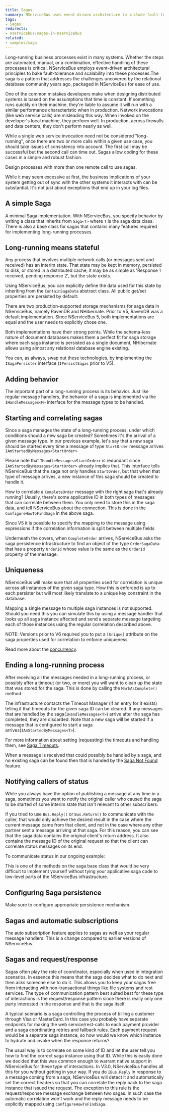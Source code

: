```yaml
---
title: Sagas
summary: NServiceBus uses event-driven architecture to include fault-tolerance and scalability in long-term business processes.
tags:
- Sagas
redirects:
- nservicebus/sagas-in-nservicebus
related:
- samples/saga
---
```


Long-running business processes exist in many systems. Whether the steps are automated, manual, or a combination, effective handling of these processes is critical. NServiceBus employs event-driven architectural principles to bake fault-tolerance and scalability into these processes.The saga is a pattern that addresses the challenges uncovered by the relational database community years ago, packaged in NServiceBus for ease of use.

One of the common mistakes developers make when designing distributed systems is based on the assumptions that time is constant. If something runs quickly on their machine, they're liable to assume it will run with a similar performance characteristic when in production. Network invocations (like web service calls) are misleading this way. When invoked on the developer's local machine, they perform well. In production, across firewalls and data centers, they don't perform nearly as well.

While a single web service invocation need not be considered "long-running", once there are two or more calls within a given use case, you should take issues of consistency into account. The first call may be successful but the second call can time out. Sagas allow coding for these cases in a simple and robust fashion.

Design processes with more than one remote call to use sagas.

While it may seem excessive at first, the business implications of your system getting out of sync with the other systems it interacts with can be substantial. It's not just about exceptions that end up in your log files.

## A simple Saga

A minimal Saga implementation. With NServiceBus, you specify behavior by writing a class that inherits from `Saga<T>` where `T` is the saga data class. There is also a base class for sagas that contains many features required for implementing long-running processes. 

<!-- import simple-saga --> 

## Long-running means stateful  

Any process that involves multiple network calls (or messages sent and received) has an interim state. That state may be kept in memory, persisted to disk, or stored in a distributed cache; it may be as simple as 'Response 1 received, pending response 2', but the state exists.

Using NServiceBus, you can explicitly define the data used for this state by inheriting from the `ContainSagaData` abstract class. All public get/set properties are persisted by default:

<!-- import simple-saga-data --> 

There are two production-supported storage mechanisms for saga data in NServiceBus, namely RavenDB and NHibernate. Prior to V5, RavenDB was a default implementation. Since NServiceBus 5, both implementations are equal and the user needs to explicitly chose one.

Both implementations have their strong points. While the schema-less nature of document databases makes them a perfect fit for saga storage where each saga instance is persisted as a single document, NHibernate allows using almost any relational database engine existing. 

You can, as always, swap out these technologies, by implementing the `ISagaPersister` interface (`IPersistSagas` prior to V5).

## Adding behavior

The important part of a long-running process is its behavior. Just like regular message handlers, the behavior of a saga is implemented via the `IHandleMessages<M>` interface for the message types to be handled. 

## Starting and correlating sagas

Since a saga manages the state of a long-running process, under which conditions should a new saga be created? Sometimes it's the arrival of a given message type. In our previous example, let's say that a new saga should be started every time a message of type `StartOrder` message arrives `IAmStartedByMessages<StartOrder>`

Please note that `IHandleMessages<StartOrder>` is redundant since `IAmStartedByMessages<StartOrder>` already implies that. This interface tells NServiceBus that the saga not only handles `StartOrder`, but that when that type of message arrives, a new instance of this saga should be created to handle it.

How to correlate a `CompleteOrder` message with the right saga that's already running? Usually, there's some applicative ID in both types of messages that can correlate between them. You only need to store this in the saga data, and tell NServiceBus about the connection. This is done in the `ConfigureHowToFindSaga` in the above saga.

Since V5 it is possible to specify the mapping to the message using expressions if the correlation information is split between multiple fields

<!-- import saga-find-by-expression -->

Underneath the covers, when `CompleteOrder` arrives, NServiceBus asks the saga persistence infrastructure to find an object of the type `OrderSagaData` that has a property `OrderId` whose value is the same as the `OrderId` property of the message.

## Uniqueness

NServiceBus will make sure that all properties used for correlation is unique across all instances of the given saga type. How this is enforced is up to each persister but will most likely translate to a unique key constraint in the database.

Mapping a single message to multiple saga instances is not supported. Should you need this you can simulate this by using a message handler that looks up all saga instance affected and send a separate message targeting each of those instances using the regular correlation described above.

NOTE: Versions prior to V6 required you to put a `[Unique]` attribute on the saga properties used for correlation to enforce uniqueness

Read more about the [concurrency](concurrency.md).

## Ending a long-running process

After receiving all the messages needed in a long-running process, or possibly after a timeout (or two, or more) you will want to clean up the state that was stored for the saga. This is done by calling the `MarkAsComplete()` method.

The infrastructure contacts the Timeout Manager (if an entry for it exists) telling it that timeouts for the given saga ID can be cleared. If any messages that are handled by the saga(`IHandleMessages<T>`) arrive after the saga has completed, they are discarded. Note that a new saga will be started if a message that is configured to start a saga arrives(`IAmStartedByMessages<T>`).

For more information about setting (requesting) the timeouts and handling them, see [Saga Timeouts](timeouts.md).

When a message is received that could possibly be handled by a saga, and no existing saga can be found then that is handed by the [Saga Not Found](saga-not-found.md) feature. 

## Notifying callers of status

While you always have the option of publishing a message at any time in a saga, sometimes you want to notify the original caller who caused the saga to be started of some interim state that isn't relevant to other subscribers.

If you tried to use `Bus.Reply()` or `Bus.Return()` to communicate with the caller, that would only achieve the desired result in the case where the current message came from that client, and not in the case where any other partner sent a message arriving at that saga. For this reason, you can see that the saga data contains the original client's return address. It also contains the message ID of the original request so that the client can correlate status messages on its end.

To communicate status in our ongoing example:

<!-- import saga-with-reply -->

This is one of the methods on the saga base class that would be very difficult to implement yourself without tying your applicative saga code to low-level parts of the NServiceBus infrastructure.

## Configuring Saga persistence

Make sure to configure appropriate persistence mechanism. 

<!-- import saga-configure -->

## Sagas and automatic subscriptions

The auto subscription feature applies to sagas as well as your regular message handlers. This is a change compared to earlier versions of NServiceBus.

## Sagas and request/response

Sagas often play the role of coordinator, especially when used in integration scenarios. In essence this means that the saga decides what to do next and then asks someone else to do it. This allows you to keep your sagas free from interacting with non-transactional things like file systems and rest services. The type of communication pattern best suited best for these type of interactions is the request/response pattern since there is really only one party interested in the response and that is the saga itself.

A typical scenario is a saga controlling the process of billing a customer through Visa or MasterCard. In this case you probably have separate endpoints for making the web service/rest-calls to each payment provider and a saga coordinating retries and fallback rules. Each payment request would be a separate saga instance, so how would we know which instance to hydrate and invoke when the response returns?

The usual way is to correlate on some kind of ID and let the user tell you how to find the correct saga instance using that ID. While this is easily done we decided that this was common enough to warrant native support in NServiceBus for these type of interactions. In V3.0, NServiceBus handles all this for you without getting in your way. If you do `IBus.Reply` in response to a message coming from a saga, NServiceBus will detect it and automatically set the correct headers so that you can correlate the reply back to the saga instance that issued the request. The exception to this rule is the request/response message exchange between two sagas. In such case the automatic correlation won't work and the reply message needs to be explicitly mapped using `ConfigureHowToFindSaga`.